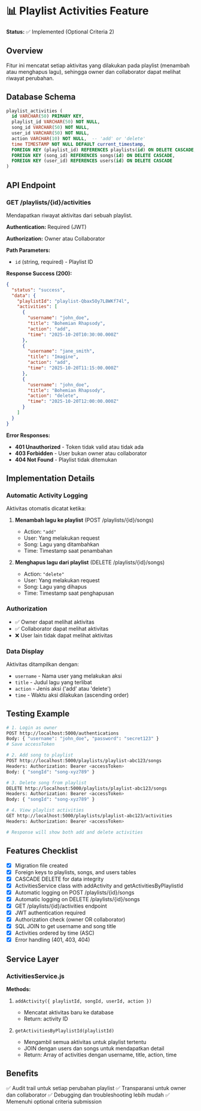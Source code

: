 # 📊 Playlist Activities Feature

**Status:** ✅ Implemented (Optional Criteria 2)

## Overview

Fitur ini mencatat setiap aktivitas yang dilakukan pada playlist (menambah atau menghapus lagu), sehingga owner dan collaborator dapat melihat riwayat perubahan.

## Database Schema

```sql
playlist_activities (
  id VARCHAR(50) PRIMARY KEY,
  playlist_id VARCHAR(50) NOT NULL,
  song_id VARCHAR(50) NOT NULL,
  user_id VARCHAR(50) NOT NULL,
  action VARCHAR(10) NOT NULL,  -- 'add' or 'delete'
  time TIMESTAMP NOT NULL DEFAULT current_timestamp,
  FOREIGN KEY (playlist_id) REFERENCES playlists(id) ON DELETE CASCADE,
  FOREIGN KEY (song_id) REFERENCES songs(id) ON DELETE CASCADE,
  FOREIGN KEY (user_id) REFERENCES users(id) ON DELETE CASCADE
)
```

## API Endpoint

### GET /playlists/{id}/activities

Mendapatkan riwayat aktivitas dari sebuah playlist.

**Authentication:** Required (JWT)

**Authorization:** Owner atau Collaborator

**Path Parameters:**
- `id` (string, required) - Playlist ID

**Response Success (200):**

```json
{
  "status": "success",
  "data": {
    "playlistId": "playlist-Qbax5Oy7L8WKf74l",
    "activities": [
      {
        "username": "john_doe",
        "title": "Bohemian Rhapsody",
        "action": "add",
        "time": "2025-10-20T10:30:00.000Z"
      },
      {
        "username": "jane_smith",
        "title": "Imagine",
        "action": "add",
        "time": "2025-10-20T11:15:00.000Z"
      },
      {
        "username": "john_doe",
        "title": "Bohemian Rhapsody",
        "action": "delete",
        "time": "2025-10-20T12:00:00.000Z"
      }
    ]
  }
}
```

**Error Responses:**

- **401 Unauthorized** - Token tidak valid atau tidak ada
- **403 Forbidden** - User bukan owner atau collaborator
- **404 Not Found** - Playlist tidak ditemukan

## Implementation Details

### Automatic Activity Logging

Aktivitas otomatis dicatat ketika:

1. **Menambah lagu ke playlist** (POST /playlists/{id}/songs)
   - Action: `"add"`
   - User: Yang melakukan request
   - Song: Lagu yang ditambahkan
   - Time: Timestamp saat penambahan

2. **Menghapus lagu dari playlist** (DELETE /playlists/{id}/songs)
   - Action: `"delete"`
   - User: Yang melakukan request
   - Song: Lagu yang dihapus
   - Time: Timestamp saat penghapusan

### Authorization

- ✅ Owner dapat melihat aktivitas
- ✅ Collaborator dapat melihat aktivitas
- ❌ User lain tidak dapat melihat aktivitas

### Data Display

Aktivitas ditampilkan dengan:
- `username` - Nama user yang melakukan aksi
- `title` - Judul lagu yang terlibat
- `action` - Jenis aksi ('add' atau 'delete')
- `time` - Waktu aksi dilakukan (ascending order)

## Testing Example

```bash
# 1. Login as owner
POST http://localhost:5000/authentications
Body: { "username": "john_doe", "password": "secret123" }
# Save accessToken

# 2. Add song to playlist
POST http://localhost:5000/playlists/playlist-abc123/songs
Headers: Authorization: Bearer <accessToken>
Body: { "songId": "song-xyz789" }

# 3. Delete song from playlist
DELETE http://localhost:5000/playlists/playlist-abc123/songs
Headers: Authorization: Bearer <accessToken>
Body: { "songId": "song-xyz789" }

# 4. View playlist activities
GET http://localhost:5000/playlists/playlist-abc123/activities
Headers: Authorization: Bearer <accessToken>

# Response will show both add and delete activities
```

## Features Checklist

- [x] Migration file created
- [x] Foreign keys to playlists, songs, and users tables
- [x] CASCADE DELETE for data integrity
- [x] ActivitiesService class with addActivity and getActivitiesByPlaylistId
- [x] Automatic logging on POST /playlists/{id}/songs
- [x] Automatic logging on DELETE /playlists/{id}/songs
- [x] GET /playlists/{id}/activities endpoint
- [x] JWT authentication required
- [x] Authorization check (owner OR collaborator)
- [x] SQL JOIN to get username and song title
- [x] Activities ordered by time (ASC)
- [x] Error handling (401, 403, 404)

## Service Layer

### ActivitiesService.js

**Methods:**

1. `addActivity({ playlistId, songId, userId, action })`
   - Mencatat aktivitas baru ke database
   - Return: activity ID

2. `getActivitiesByPlaylistId(playlistId)`
   - Mengambil semua aktivitas untuk playlist tertentu
   - JOIN dengan users dan songs untuk mendapatkan detail
   - Return: Array of activities dengan username, title, action, time

## Benefits

✅ Audit trail untuk setiap perubahan playlist
✅ Transparansi untuk owner dan collaborator
✅ Debugging dan troubleshooting lebih mudah
✅ Memenuhi optional criteria submission
